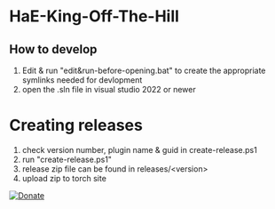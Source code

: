 # HaE-King-Off-The-Hill

## How to develop
1. Edit & run "edit&run-before-opening.bat" to create the appropriate symlinks needed for devlopment
2. open the .sln file in visual studio 2022 or newer

# Creating releases
1. check version number, plugin name & guid in create-release.ps1
2. run "create-release.ps1"
3. release zip file can be found in releases/\<version\>
4. upload zip to torch site


[![Donate](https://img.shields.io/badge/Donate-PayPal-blue.svg)](https://www.paypal.com/cgi-bin/webscr?cmd=_s-xclick&hosted_button_id=JX3FPVCALFX5U)